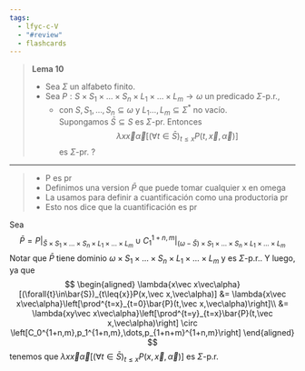 ```yaml
---
tags:
  - lfyc-c-V
  - "#review"
  - flashcards
---
```

> **Lema 10**  
> - Sea $\Sigma$ un alfabeto finito. 
> - Sea $P:S\times S_1\times\dots\times S_n\times L_1\times\dots\times L_m\to\omega$ un predicado $\Sigma$-p.r., 
>     - con $S,S_1,\dots,S_n\subseteq\omega$ y $L_1\dots,L_m\subseteq\Sigma^*$ no vacío.  
> Supongamos $\bar S\subseteq S$ es $\Sigma$-pr. Entonces $$\lambda x\vec x\vec\alpha\left[(\forall t\in\bar{S})_{t\leq x} P(t,\vec x,\vec\alpha)\right]$$ es $\Sigma$-pr.
?

- - - 
> - P es pr
> - Definimos una version $\bar{P}$ que puede tomar cualquier x en omega
> - La usamos para definir a cuantificación como una productoria pr
> - Esto nos dice que la cuantificación es pr

Sea 
$$
\bar{P}=
	P|_{
		\bar{S}\times{S_1}\times\dots\times{S_n}\times{L_1}\times\dots\times{L_m}
	}
\cup
	{C^{1+n,m}_{1}}|_{
		(\omega-\bar{S})\times{S_1}\times\dots\times{S_n}\times{L_1}\times\dots\times{L_m}
	}
$$
Notar que $\bar{P}$ tiene dominio $\omega\times{S_1}\times\dots\times{S_n}\times{L_1}\times\dots\times{L_m}$ y es $\Sigma$-p.r.. Y luego, ya que
$$
\begin{aligned}
\lambda{x\vec x\vec\alpha}[(\forall{t}\in\bar{S})_{t\leq{x}}P(x,\vec x,\vec\alpha)] 
	&= \lambda{x\vec x\vec\alpha}\left[\prod^{t=x}_{t=0}\bar{P}(t,\vec x,\vec\alpha)\right]\\
	&= \lambda{xy\vec x\vec\alpha}\left[\prod^{t=y}_{t=x}\bar{P}(t,\vec x,\vec\alpha)\right] \circ \left[C_0^{1+n,m},p_1^{1+n,m},\dots,p_{1+n+m}^{1+n,m}\right]
\end{aligned}
$$
tenemos que $\lambda{x\vec x\vec\alpha}[(\forall{t}\in\bar{S})_{t\leq{x}}P(x,\vec x,\vec\alpha)]$ es $\Sigma$-p.r. 